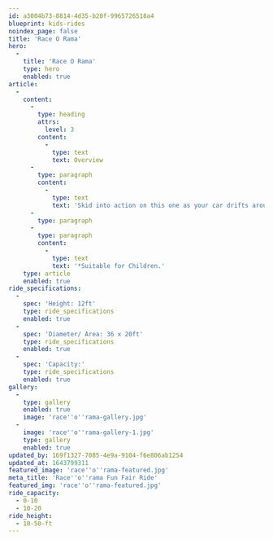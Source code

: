 ```yaml
---
id: a3004b73-8814-4d35-b20f-9965726518a4
blueprint: kids-rides
noindex_page: false
title: 'Race O Rama'
hero:
  -
    title: 'Race O Rama'
    type: hero
    enabled: true
article:
  -
    content:
      -
        type: heading
        attrs:
          level: 3
        content:
          -
            type: text
            text: Overview
      -
        type: paragraph
        content:
          -
            type: text
            text: 'Skid into action on this one as your car drifts around the track.'
      -
        type: paragraph
      -
        type: paragraph
        content:
          -
            type: text
            text: '*Suitable for Children.'
    type: article
    enabled: true
ride_specifications:
  -
    spec: 'Height: 12ft'
    type: ride_specifications
    enabled: true
  -
    spec: 'Diameter/ Area: 36 x 20ft'
    type: ride_specifications
    enabled: true
  -
    spec: 'Capacity:'
    type: ride_specifications
    enabled: true
gallery:
  -
    type: gallery
    enabled: true
    image: 'race''o''rama-gallery.jpg'
  -
    image: 'race''o''rama-gallery-1.jpg'
    type: gallery
    enabled: true
updated_by: 169f1327-7085-4e9a-9104-f6e806ab1254
updated_at: 1643799311
featured_image: 'race''o''rama-featured.jpg'
meta_title: 'Race''o''rama Fun Fair Ride'
featured_img: 'race''o''rama-featured.jpg'
ride_capacity:
  - 0-10
  - 10-20
ride_height:
  - 10-50-ft
---
```

